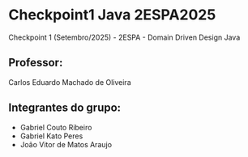 # Checkpoint1 Java 2ESPA2025

Checkpoint 1 (Setembro/2025) - 2ESPA - Domain Driven Design Java

## Professor:
Carlos Eduardo Machado de Oliveira

## Integrantes do grupo:
- Gabriel Couto Ribeiro
- Gabriel Kato Peres
- João Vitor de Matos Araujo